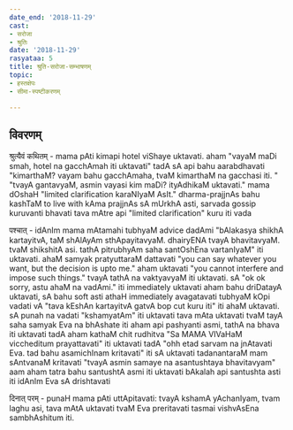 ```yaml
---
date_end: '2018-11-29'
cast:
- सरोजा
- श्रुतिः
date: '2018-11-29'
rasyataa: 5
title: श्रुति-सरोजा-सम्भाषणम्
topic:
- हस्तक्षेपः
- सीमा-स्पष्टीकरणम्

---
```


## विवरणम्
श्रुत्यैवं कथितम् -
mama pAti kimapi hotel viShaye uktavati.
aham "vayaM maDi smah, hotel na gacchAmah iti uktavati"
tadA sA api bahu aarabdhavati "kimarthaM? vayam bahu gacchAmaha, tvaM kimarthaM na gacchasi iti. "
"tvayA gantavyaM, asmin vayasi kim maDi? ityAdhikaM uktavati."
mama dOshaH "limited clarification karaNIyaM AsIt."
dharma-prajjnAs bahu kashTaM to live with kAma prajjnAs
sA mUrkhA asti, sarvada gossip kuruvanti bhavati
tava mAtre api "limited clarification" kuru iti vada

पश्चात् -
idAnIm mama mAtamahi tubhyaM advice dadAmi "bAlakasya shikhA kartayitvA, taM shAlAyAm sthApayitavyaM. dhairyENA tvayA bhavitavyaM. tvaM shikshitA asi. tathA pitrubhyAm saha santOshEna vartanIyaM" iti uktavati.
ahaM samyak pratyuttaraM dattavati "you can say whatever you want, but the decision is upto me."
aham uktavati "you cannot interfere and impose such things."
tvayA tathA na vaktyavyaM iti uktavati.
sA "ok ok sorry, astu ahaM na vadAmi."
iti immediately uktavati
aham bahu driDatayA uktavati, sA bahu soft asti
athaH immediately avagatavati
tubhyaM kOpi vadati vA "tava kEshAn kartayitvA gatvA bop cut kuru iti"
iti ahaM uktavati.
sA punah na vadati
"kshamyatAm" iti uktavati
tava mAta uktavati tvaM tayA saha samyak Eva na bhAshate iti
aham api pashyanti asmi, tathA na bhava
iti uktavati
tadA aham kathaM chit rudhitva "Sa MAMA VIVaHaM viccheditum prayattavati"
iti uktavati
tadA "ohh etad sarvam na jnAtavati Eva. tad bahu asamichInam kritavati" iti sA uktavati
tadanantaraM mam sAntvanaM kritavati
"tvayA asmin samaye na asantushtaya bhavitavyam"
aam
aham tatra bahu santushtA asmi iti uktavati
bAkalah api santushta asti iti idAnIm Eva sA drishtavati

दिनात् परम् - punaH mama pAti uttApitavati: tvayA kshamA yAchanIyam, tvam laghu asi, tava mAtA uktavati tvaM Eva preritavati tasmai vishvAsEna sambhAshitum iti.

